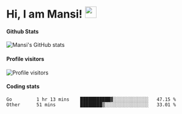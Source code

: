 # Hi, I am Mansi! <img src="https://user-images.githubusercontent.com/1303154/88677602-1635ba80-d120-11ea-84d8-d263ba5fc3c0.gif" width="30px">

#### Github Stats

![Mansi's GitHub stats](https://github-readme-stats.vercel.app/api?username=mansikulkarni96&theme=tokyonight&count_private=true&show_icons=true&hide=contribs)

#### Profile visitors

![Profile visitors](https://visitor-badge.glitch.me/badge?page_id=page.id&left_color=grey&right_color=blue)

#### Coding stats

<!--START_SECTION:waka-->

```text
Go         1 hr 13 mins    ███████████▓░░░░░░░░░░░░░   47.15 %
Other      51 mins         ████████▒░░░░░░░░░░░░░░░░   33.01 %
```

<!--END_SECTION:waka-->
